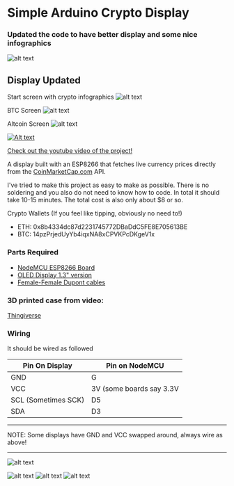# Simple Arduino Crypto Display

### Updated the code to have better display and some nice infographics

![alt text](https://i.imgur.com/QcoTabI.png "Display Original")

## Display Updated

Start screen with crypto infographics
![alt text](https://i.imgur.com/qBVIASm.jpg "Start Screen")

BTC Screen
![alt text](https://i.imgur.com/tQ8WzbZ.jpg "Altcoin Screen")

Altcoin Screen
![alt text](https://i.imgur.com/FlrcJBt.jpg "BTC Screen")

[![Alt text](https://img.youtube.com/vi/2IRsOFaWfho/0.jpg)](https://www.youtube.com/watch?v=2IRsOFaWfho)

[Check out the youtube video of the project!](https://www.youtube.com/watch?v=2IRsOFaWfho)

A display built with an ESP8266 that fetches live currency prices directly from the [CoinMarketCap.com](CoinMarketCap.com) API.

I've tried to make this project as easy to make as possible. There is no soldering and you also do not need to know how to code. In total it should take 10-15 minutes. The total cost is also only about $8 or so.

Crypto Wallets (If you feel like tipping, obviously no need to!)
* ETH: 0x8b4334dc87d2231745772DBaDdC5FE8E705613BE
* BTC: 14pzPrjedUyYb4iqxNA8xCPVKPcDKgeV1x

### Parts Required

* [NodeMCU ESP8266 Board](http://s.click.aliexpress.com/e/ayNNnYN)
* [OLED Display 1.3" version](http://s.click.aliexpress.com/e/EqByrzb)
* [Female-Female Dupont cables](http://s.click.aliexpress.com/e/2nq7AuR)


### 3D printed case from video:
[Thingiverse](https://www.thingiverse.com/thing:2539435)


### Wiring 

It should be wired as followed

| Pin On Display| Pin on NodeMCU |
| ------------- |----------------|
| GND     | G |
| VCC     | 3V (some boards say 3.3V |
| SCL (Sometimes SCK)    | D5 |
| SDA     | D3 |

---

NOTE: Some displays have GND and VCC swapped around, always wire as above!

---
![alt text](https://i.imgur.com/jaC6E2S.jpg?1 "Warning")


![alt text](https://i.imgur.com/OrTd5SX.jpg "Wiring")
![alt text](https://i.imgur.com/0pLIPvH.png "Wiring to Screen")
![alt text](https://i.imgur.com/xgvBrwZ.png "Wiring to Board")
